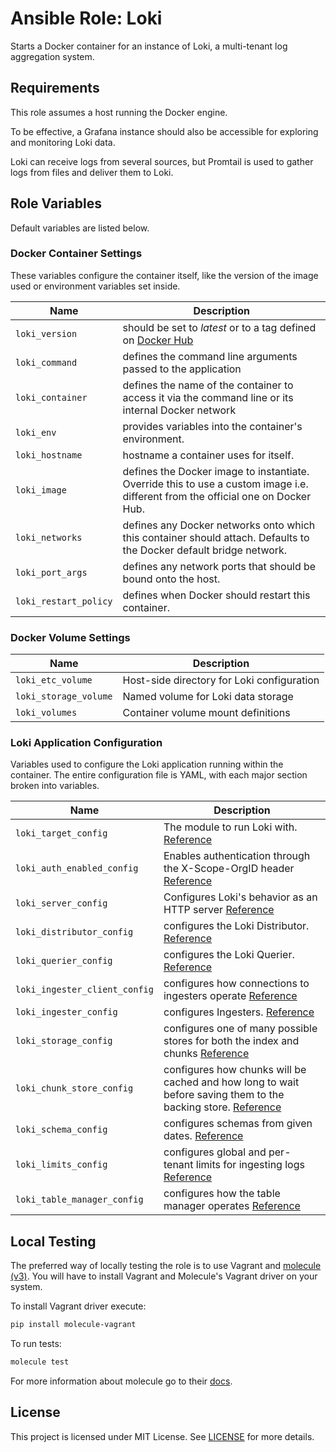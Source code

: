 Ansible Role: Loki
==================

Starts a Docker container for an instance of Loki, a multi-tenant log aggregation system.

Requirements
------------

This role assumes a host running the Docker engine.

To be effective, a Grafana instance should also be accessible for exploring and monitoring Loki data.

Loki can receive logs from several sources, but Promtail is used to gather logs from files and deliver them to Loki.

Role Variables
--------------

Default variables are listed below.

### Docker Container Settings
These variables configure the container itself, like the version of the image
used or environment variables set inside.

| Name           | Description                        |
| -------------- | -----------------------------------|
| `loki_version` | should be set to _latest_ or to a tag defined on [Docker Hub](https://hub.docker.com/r/grafana/loki/tags) |
| `loki_command` | defines the command line arguments passed to the application |
| `loki_container` | defines the name of the container to access it via the command line or its internal Docker network |
| `loki_env` | provides variables into the container's environment. |
| `loki_hostname` | hostname a container uses for itself. |
| `loki_image` | defines the Docker image to instantiate. Override this to use a custom image i.e. different from the official one on Docker Hub. |
| `loki_networks` | defines any Docker networks onto which this container should attach. Defaults to the Docker default bridge network. |
| `loki_port_args` | defines any network ports that should be bound onto the host. |
| `loki_restart_policy` | defines when Docker should restart this container. |

### Docker Volume Settings

| Name           | Description                        |
| -------------- | -----------------------------------|
| `loki_etc_volume` | Host-side directory for Loki configuration |
| `loki_storage_volume` | Named volume for Loki data storage |
| `loki_volumes` | Container volume mount definitions |

### Loki Application Configuration

Variables used to configure the Loki application running within the container. The entire configuration file is YAML, with each major section broken into variables.

| Name           | Description                        |
| -------------- | -----------------------------------|
| `loki_target_config` | The module to run Loki with. [Reference](https://github.com/grafana/loki/blob/v1.4.1/docs/configuration/README.md#configuration-file-reference) |
| `loki_auth_enabled_config` | Enables authentication through the X-Scope-OrgID header [Reference](https://github.com/grafana/loki/blob/v1.4.1/docs/configuration/README.md#configuration-file-reference) |
| `loki_server_config` | Configures Loki's behavior as an HTTP server [Reference](https://github.com/grafana/loki/blob/v1.4.1/docs/configuration/README.md#server_config) |
| `loki_distributor_config` | configures the Loki Distributor. [Reference](https://github.com/grafana/loki/blob/v1.4.1/docs/configuration/README.md#distributor_config) |
| `loki_querier_config` | configures the Loki Querier. [Reference](https://github.com/grafana/loki/blob/v1.4.1/docs/configuration/README.md#querier_config) |
| `loki_ingester_client_config` | configures how connections to ingesters operate [Reference](https://github.com/grafana/loki/blob/v1.4.1/docs/configuration/README.md#ingester_config) |
| `loki_ingester_config` | configures Ingesters. [Reference](https://github.com/grafana/loki/blob/v1.4.1/docs/configuration/README.md#ingester_config) |
| `loki_storage_config` | configures one of many possible stores for both the index and chunks [Reference](https://github.com/grafana/loki/blob/v1.4.1/docs/configuration/README.md#storage_config) |
| `loki_chunk_store_config` | configures how chunks will be cached and how long to wait before saving them to the backing store. [Reference](https://github.com/grafana/loki/blob/v1.4.1/docs/configuration/README.md#chunk_store_config) |
| `loki_schema_config` | configures schemas from given dates. [Reference](https://github.com/grafana/loki/blob/v1.4.1/docs/configuration/README.md#schema_config) |
| `loki_limits_config` | configures global and per-tenant limits for ingesting logs  [Reference](https://github.com/grafana/loki/blob/v1.4.1/docs/configuration/README.md#limits_config) |
| `loki_table_manager_config` | configures how the table manager operates  [Reference](https://github.com/grafana/loki/blob/v1.4.1/docs/configuration/README.md#table_manager_config) |

## Local Testing

The preferred way of locally testing the role is to use Vagrant and [molecule (v3)](https://molecule.readthedocs.io/en/latest/). You will have to install Vagrant and Molecule's Vagrant driver on your system.

To install Vagrant driver execute:
```sh
pip install molecule-vagrant
```
To run tests:
```sh
molecule test
```
For more information about molecule go to their [docs](http://molecule.readthedocs.io/en/latest/).

## License

This project is licensed under MIT License. See [LICENSE](/LICENSE) for more details.
